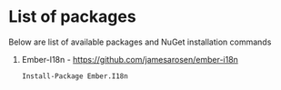 List of packages
================

Below are list of available packages and NuGet installation commands

1. Ember-I18n - https://github.com/jamesarosen/ember-i18n

   ```Install-Package Ember.I18n```
